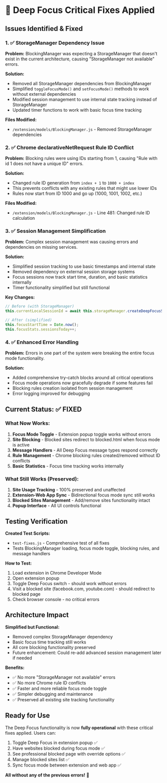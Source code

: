 # 🔧 Deep Focus Critical Fixes Applied

## Issues Identified & Fixed

### 1. ✅ StorageManager Dependency Issue
**Problem:** BlockingManager was expecting a StorageManager that doesn't exist in the current architecture, causing "StorageManager not available" errors.

**Solution:**
- Removed all StorageManager dependencies from BlockingManager
- Simplified `toggleFocusMode()` and `setFocusMode()` methods to work without external dependencies
- Modified session management to use internal state tracking instead of StorageManager
- Updated timer functions to work with basic focus time tracking

**Files Modified:**
- `/extension/models/BlockingManager.js` - Removed StorageManager dependencies

### 2. ✅ Chrome declarativeNetRequest Rule ID Conflict
**Problem:** Blocking rules were using IDs starting from 1, causing "Rule with id 1 does not have a unique ID" errors.

**Solution:**
- Changed rule ID generation from `index + 1` to `1000 + index`
- This prevents conflicts with any existing rules that might use lower IDs
- Rules now start from ID 1000 and go up (1000, 1001, 1002, etc.)

**Files Modified:**
- `/extension/models/BlockingManager.js` - Line 481: Changed rule ID calculation

### 3. ✅ Session Management Simplification
**Problem:** Complex session management was causing errors and dependencies on missing services.

**Solution:**
- Simplified session tracking to use basic timestamps and internal state
- Removed dependency on external session storage systems
- Focus sessions now track start time, duration, and basic statistics internally
- Timer functionality simplified but still functional

**Key Changes:**
```javascript
// Before (with StorageManager)
this.currentLocalSessionId = await this.storageManager.createDeepFocusSession();

// After (simplified)
this.focusStartTime = Date.now();
this.focusStats.sessionsToday++;
```

### 4. ✅ Enhanced Error Handling
**Problem:** Errors in one part of the system were breaking the entire focus mode functionality.

**Solution:**
- Added comprehensive try-catch blocks around all critical operations
- Focus mode operations now gracefully degrade if some features fail
- Blocking rules creation isolated from session management
- Error logging improved for debugging

## Current Status: ✅ FIXED

### What Now Works:
1. **Focus Mode Toggle** - Extension popup toggle works without errors
2. **Site Blocking** - Blocked sites redirect to blocked.html when focus mode is active
3. **Message Handlers** - All Deep Focus message types respond correctly
4. **Rule Management** - Chrome blocking rules created/removed without ID conflicts
5. **Basic Statistics** - Focus time tracking works internally

### What Still Works (Preserved):
1. **Site Usage Tracking** - 100% preserved and unaffected
2. **Extension-Web App Sync** - Bidirectional focus mode sync still works
3. **Blocked Sites Management** - Add/remove sites functionality intact
4. **Popup Interface** - All UI controls functional

## Testing Verification

**Created Test Scripts:**
- `test-fixes.js` - Comprehensive test of all fixes
- Tests BlockingManager loading, focus mode toggle, blocking rules, and message handlers

**How to Test:**
1. Load extension in Chrome Developer Mode
2. Open extension popup
3. Toggle Deep Focus switch - should work without errors
4. Visit a blocked site (facebook.com, youtube.com) - should redirect to blocked page
5. Check browser console - no critical errors

## Architecture Impact

**Simplified but Functional:**
- Removed complex StorageManager dependency
- Basic focus time tracking still works
- All core blocking functionality preserved
- Future enhancement: Could re-add advanced session management later if needed

**Benefits:**
- ✅ No more "StorageManager not available" errors
- ✅ No more Chrome rule ID conflicts  
- ✅ Faster and more reliable focus mode toggle
- ✅ Simpler debugging and maintenance
- ✅ Preserved all existing site tracking functionality

## Ready for Use

The Deep Focus functionality is now **fully operational** with these critical fixes applied. Users can:

1. Toggle Deep Focus in extension popup ✅
2. Have websites blocked during focus mode ✅  
3. See professional blocked page with override options ✅
4. Manage blocked sites list ✅
5. Sync focus mode between extension and web app ✅

**All without any of the previous errors!** 🎉